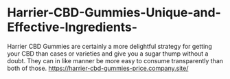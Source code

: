 # Harrier-CBD-Gummies-Unique-and-Effective-Ingredients-
Harrier CBD Gummies are certainly a more delightful strategy for getting your CBD than cases or varieties and give you a sugar thump without a doubt. They can in like manner be more easy to consume transparently than both of those. https://harrier-cbd-gummies-price.company.site/
